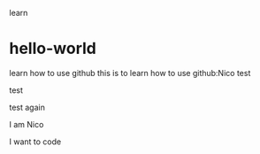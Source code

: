 learn

# hello-world
learn how to use github
this is to learn how to use github:Nico
test



test



test again

I am Nico

I want to code
